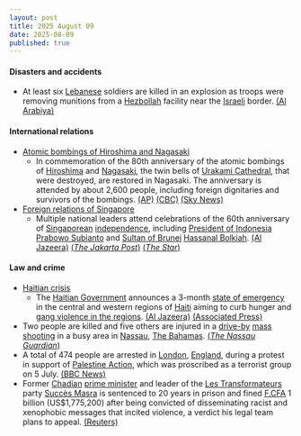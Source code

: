 ```yaml
---
layout: post
title: 2025 August 09
date: 2025-08-09
published: true
---
```



#### Disasters and accidents

* At least six [Lebanese](https://en.wikipedia.org/wiki/Lebanon "Lebanon") soldiers are killed in an explosion as troops were removing munitions from a [Hezbollah](https://en.wikipedia.org/wiki/Hezbollah "Hezbollah") facility near the [Israeli](https://en.wikipedia.org/wiki/Israel%E2%80%93Lebanon_border "Israel–Lebanon border") border. [(Al Arabiya)](https://english.alarabiya.net/News/middle-east/2025/08/09/munitions-blast-in-hezbollah-site-kills-5-lebanese-troops-military-source-)

#### International relations

* [Atomic bombings of Hiroshima and Nagasaki](https://en.wikipedia.org/wiki/Atomic_bombings_of_Hiroshima_and_Nagasaki "Atomic bombings of Hiroshima and Nagasaki")
  * In commemoration of the 80th anniversary of the atomic bombings of [Hiroshima](https://en.wikipedia.org/wiki/Hiroshima "Hiroshima") and [Nagasaki](https://en.wikipedia.org/wiki/Nagasaki "Nagasaki"), the twin bells of [Urakami Cathedral](https://en.wikipedia.org/wiki/Urakami_Cathedral "Urakami Cathedral"), that were destroyed, are restored in Nagasaki. The anniversary is attended by about 2,600 people, including foreign dignitaries and survivors of the bombings. [(AP)](https://apnews.com/article/japan-nagasaki-atomic-bombing-anniversary-wwii-ceremony-409af035fc6ca4834f5102592e8d464b) [(CBC)](https://www.cbc.ca/news/world/japan-hiroshima-80th-anniversary-august-9-1.7605183) [(Sky News)](https://news.sky.com/story/survivors-relatives-pledge-to-make-nagasaki-the-last-ever-atomic-bomb-site-on-80th-anniversary-13408947)
* [Foreign relations of Singapore](https://en.wikipedia.org/wiki/Foreign_relations_of_Singapore "Foreign relations of Singapore")
  * Multiple national leaders attend celebrations of the 60th anniversary of [Singaporean](https://en.wikipedia.org/wiki/Singapore "Singapore") [independence](https://en.wikipedia.org/wiki/Independence_of_Singapore_Agreement_1965 "Independence of Singapore Agreement 1965"), including [President of Indonesia](https://en.wikipedia.org/wiki/President_of_Indonesia "President of Indonesia") [Prabowo Subianto](https://en.wikipedia.org/wiki/Prabowo_Subianto "Prabowo Subianto") and [Sultan of Brunei](https://en.wikipedia.org/wiki/Sultan_of_Brunei "Sultan of Brunei") [Hassanal Bolkiah](https://en.wikipedia.org/wiki/Hassanal_Bolkiah "Hassanal Bolkiah"). [(Al Jazeera)](https://www.aljazeera.com/news/2025/8/9/singapore-celebrates-success-on-60th-anniversary-but-challenges-loom-ahead) [(*The Jakarta Post*)](https://www.thejakartapost.com/world/2025/08/10/prabowo-joins-singapores-national-day-parade.html) [(*The Star*)](https://www.thestar.com.my/news/nation/2025/08/09/zahid-arrives-in-singapore-for-the-2025-singapore-national-day-parade)

#### Law and crime

* [Haitian crisis](https://en.wikipedia.org/wiki/Haitian_crisis "Haitian crisis")
  * The [Haitian Government](https://en.wikipedia.org/wiki/Haitian_Government "Haitian Government") announces a 3-month [state of emergency](https://en.wikipedia.org/wiki/State_of_emergency "State of emergency") in the central and western regions of [Haiti](https://en.wikipedia.org/wiki/Haiti "Haiti") aiming to curb hunger and [gang violence in the regions](https://en.wikipedia.org/wiki/Haitian_conflict_%282020-Present%29 "Haitian conflict (2020-Present)"). [(Al Jazeera)](https://www.aljazeera.com/news/2025/8/9/haiti-declares-three-month-state-of-emergency-as-gang-violence-spikes) [(Associated Press)](https://apnews.com/article/haiti-state-of-emergency-gangs-west-artibonite-5afeb9b859928436eaf4c362fbb91489)
* Two people are killed and five others are injured in a [drive-by](https://en.wikipedia.org/wiki/Drive-by_shooting "Drive-by shooting") [mass shooting](https://en.wikipedia.org/wiki/Mass_shooting "Mass shooting") in a busy area in [Nassau](https://en.wikipedia.org/wiki/Nassau%2C_The_Bahamas "Nassau, The Bahamas"), [The Bahamas](https://en.wikipedia.org/wiki/The_Bahamas "The Bahamas"). [(*The Nassau Guardian*)](https://www.thenassauguardian.com/news/two-dead-five-others-injured-in-shooting/article_7f07d912-d6d4-4fbf-9434-dc0ebb85b88c.html)
* A total of 474 people are arrested in [London](https://en.wikipedia.org/wiki/London "London"), [England](https://en.wikipedia.org/wiki/England "England"), during a protest in support of [Palestine Action](https://en.wikipedia.org/wiki/Palestine_Action "Palestine Action"), which was proscribed as a terrorist group on 5 July. [(BBC News)](https://www.bbc.co.uk/news/articles/c8de6rq37v5o)
* Former [Chadian](https://en.wikipedia.org/wiki/Chad "Chad") [prime minister](https://en.wikipedia.org/wiki/Prime_minister_of_Chad "Prime minister of Chad") and leader of the [Les Transformateurs](https://en.wikipedia.org/wiki/Les_Transformateurs "Les Transformateurs") party [Succès Masra](https://en.wikipedia.org/wiki/Succ%C3%A8s_Masra "Succès Masra") is sentenced to 20 years in prison and fined [F.CFA](https://en.wikipedia.org/wiki/Central_African_CFA_franc "Central African CFA franc") 1 billion (US$1,775,200) after being convicted of disseminating racist and xenophobic messages that incited violence, a verdict his legal team plans to appeal. [(Reuters)](https://www.reuters.com/world/africa/chads-former-pm-opposition-leader-sentenced-20-years-2025-08-09/)
